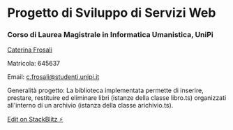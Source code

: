 
# Progetto di Sviluppo di Servizi Web 
### Corso di Laurea Magistrale in Informatica Umanistica, UniPi
[Caterina Frosali](https://github.com/CaterinaFro)

Matricola: 645637

Email: c.frosali@studenti.unipi.it

Generalità progetto:
La biblioteca implementata permette di inserire, prestare, restituire ed eliminare libri (istanze della classe libro.ts) organizzati all'interno di un archivio (istanza della classe arichivio.ts). 


[Edit on StackBlitz ⚡️](https://stackblitz.com/edit/stackblitz-starters-quuwxg)